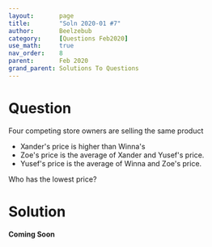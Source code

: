 ```yaml
---
layout:       page
title:        "Soln 2020-01 #7"
author:       Beelzebub
category:     [Questions Feb2020]
use_math:     true
nav_order:    8
parent:       Feb 2020
grand_parent: Solutions To Questions
---
```


# Question

Four competing store owners are selling the same product
   * Xander's price is higher than Winna's
   * Zoe's price is the average of Xander and Yusef's price.
   * Yusef's price is the average of Winna and Zoe's price.

   Who has the lowest price?


# Solution

**Coming Soon**
